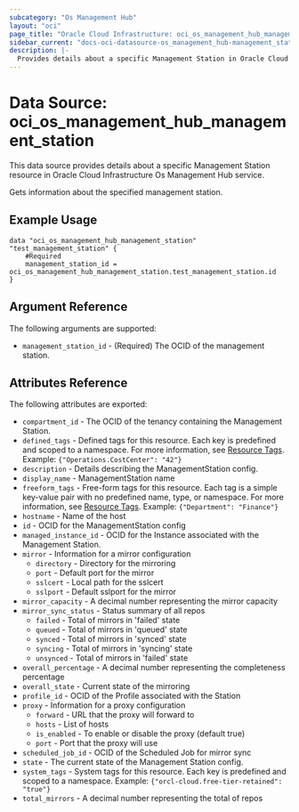 ```yaml
---
subcategory: "Os Management Hub"
layout: "oci"
page_title: "Oracle Cloud Infrastructure: oci_os_management_hub_management_station"
sidebar_current: "docs-oci-datasource-os_management_hub-management_station"
description: |-
  Provides details about a specific Management Station in Oracle Cloud Infrastructure Os Management Hub service
---
```


# Data Source: oci_os_management_hub_management_station
This data source provides details about a specific Management Station resource in Oracle Cloud Infrastructure Os Management Hub service.

Gets information about the specified management station.


## Example Usage

```hcl
data "oci_os_management_hub_management_station" "test_management_station" {
	#Required
	management_station_id = oci_os_management_hub_management_station.test_management_station.id
}
```

## Argument Reference

The following arguments are supported:

* `management_station_id` - (Required) The OCID of the management station.


## Attributes Reference

The following attributes are exported:

* `compartment_id` - The OCID of the tenancy containing the Management Station.
* `defined_tags` - Defined tags for this resource. Each key is predefined and scoped to a namespace. For more information, see [Resource Tags](https://docs.cloud.oracle.com/iaas/Content/General/Concepts/resourcetags.htm). Example: `{"Operations.CostCenter": "42"}` 
* `description` - Details describing the ManagementStation config.
* `display_name` - ManagementStation name
* `freeform_tags` - Free-form tags for this resource. Each tag is a simple key-value pair with no predefined name, type, or namespace. For more information, see [Resource Tags](https://docs.cloud.oracle.com/iaas/Content/General/Concepts/resourcetags.htm). Example: `{"Department": "Finance"}` 
* `hostname` - Name of the host
* `id` - OCID for the ManagementStation config
* `managed_instance_id` - OCID for the Instance associated with the Management Station.
* `mirror` - Information for a mirror configuration
	* `directory` - Directory for the mirroring
	* `port` - Default port for the mirror
	* `sslcert` - Local path for the sslcert
	* `sslport` - Default sslport for the mirror
* `mirror_capacity` - A decimal number representing the mirror capacity
* `mirror_sync_status` - Status summary of all repos
	* `failed` - Total of mirrors in 'failed' state
	* `queued` - Total of mirrors in 'queued' state
	* `synced` - Total of mirrors in 'synced' state
	* `syncing` - Total of mirrors in 'syncing' state
	* `unsynced` - Total of mirrors in 'failed' state
* `overall_percentage` - A decimal number representing the completeness percentage
* `overall_state` - Current state of the mirroring
* `profile_id` - OCID of the Profile associated with the Station
* `proxy` - Information for a proxy configuration
	* `forward` - URL that the proxy will forward to
	* `hosts` - List of hosts
	* `is_enabled` - To enable or disable the proxy (default true)
	* `port` - Port that the proxy will use
* `scheduled_job_id` - OCID of the Scheduled Job for mirror sync
* `state` - The current state of the Management Station config.
* `system_tags` - System tags for this resource. Each key is predefined and scoped to a namespace. Example: `{"orcl-cloud.free-tier-retained": "true"}` 
* `total_mirrors` - A decimal number representing the total of repos

